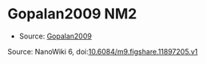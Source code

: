 <a name="material" />

# Gopalan2009 NM2
<script type="application/ld+json">
  {
    "@context": "https://schema.org/",
    "@type": "ChemicalSubstance",
    "@id": "https://egonw.github.io/nanowiki/nanowiki160.html#material",
    "http://purl.org/dc/terms/conformsTo":
      {
        "@type": "CreativeWork",
        "@id": "https://bioschemas.org/profiles/ChemicalSubstance/0.4-RELEASE/"
      },
    "identfier": "160",
    "name": "Gopalan2009 NM2",
    "url": "https://egonw.github.io/nanowiki/nanowiki160.html#material",
    "sameAs": "http://127.0.0.1/mediawiki/index.php/Special:URIResolver/Gopalan2009_NM2"
  }
</script>


* Source: [Gopalan2009](Gopalan2009.md)


Source: NanoWiki 6, doi:[10.6084/m9.figshare.11897205.v1](https://doi.org/10.6084/m9.figshare.11897205.v1)
